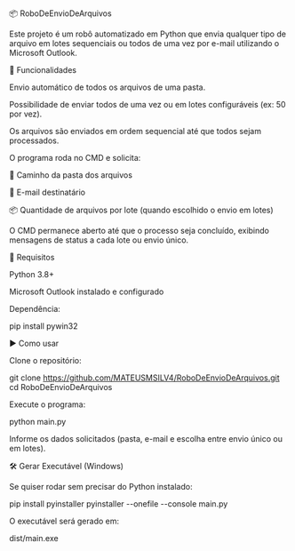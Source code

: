 📦 RoboDeEnvioDeArquivos

Este projeto é um robô automatizado em Python que envia qualquer tipo de arquivo em lotes sequenciais ou todos de uma vez por e-mail utilizando o Microsoft Outlook.

🚀 Funcionalidades

Envio automático de todos os arquivos de uma pasta.

Possibilidade de enviar todos de uma vez ou em lotes configuráveis (ex: 50 por vez).

Os arquivos são enviados em ordem sequencial até que todos sejam processados.

O programa roda no CMD e solicita:

📂 Caminho da pasta dos arquivos

📧 E-mail destinatário

📦 Quantidade de arquivos por lote (quando escolhido o envio em lotes)

O CMD permanece aberto até que o processo seja concluído, exibindo mensagens de status a cada lote ou envio único.

🔧 Requisitos

Python 3.8+

Microsoft Outlook instalado e configurado

Dependência:

pip install pywin32

▶️ Como usar

Clone o repositório:

git clone https://github.com/MATEUSMSILV4/RoboDeEnvioDeArquivos.git
cd RoboDeEnvioDeArquivos


Execute o programa:

python main.py


Informe os dados solicitados (pasta, e-mail e escolha entre envio único ou em lotes).

🛠 Gerar Executável (Windows)

Se quiser rodar sem precisar do Python instalado:

pip install pyinstaller
pyinstaller --onefile --console main.py


O executável será gerado em:

dist/main.exe
